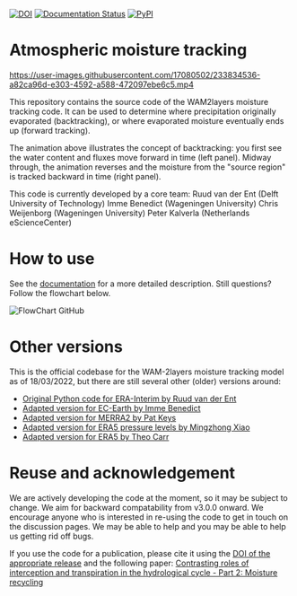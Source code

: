 [![DOI](https://zenodo.org/badge/471007521.svg)](https://zenodo.org/badge/latestdoi/471007521)
[![Documentation Status](https://readthedocs.org/projects/wam2layers/badge/?version=latest)](https://wam2layers.readthedocs.io/en/latest/?badge=latest)
[![PyPI](https://img.shields.io/pypi/v/wam2layers)](https://pypi.org/project/wam2layers/)

# Atmospheric moisture tracking

https://user-images.githubusercontent.com/17080502/233834536-a82ca96d-e303-4592-a588-472097ebe6c5.mp4

This repository contains the source code of the WAM2layers moisture tracking
code. It can be used to determine where
precipitation originally evaporated (backtracking), or where evaporated moisture
eventually ends up (forward tracking).

The animation above illustrates the concept of backtracking: you first see the water
content and fluxes move forward in time (left panel). Midway through, the animation
reverses and the moisture from the "source region" is tracked backward in time (right panel).


This code is currently developed by a core team:
Ruud van der Ent (Delft University of Technology)
Imme Benedict (Wageningen University)
Chris Weijenborg (Wageningen University)
Peter Kalverla (Netherlands eScienceCenter)

# How to use
See the [documentation](https://wam2layers.readthedocs.io/en/latest/) for a more detailed description. Still questions? Follow the flowchart below.

![FlowChart GitHub](https://github.com/WAM2layers/WAM2layers/assets/123247866/f5cbcf8f-a45f-4e73-b304-00956b4e2ee5)


# Other versions

This is the official codebase for the WAM-2layers moisture tracking model as of
18/03/2022, but there are still several other (older) versions around:

- [Original Python code for ERA-Interim by Ruud van der Ent](https://github.com/ruudvdent/WAM2layersPython)
- [Adapted version for EC-Earth by Imme Benedict](https://github.com/Imme1992/moisture_tracking_mississippi)
- [Adapted version for MERRA2 by Pat Keys](https://github.com/pkeys/WAM2layersPythonMerra2)
- [Adapted version for ERA5 pressure levels by Mingzhong Xiao](https://zenodo.org/record/4796962#.Y25d1-TMIVA)
- [Adapted version for ERA5 by Theo Carr](https://github.com/ktcarr/WAM2layers_ERA5)

# Reuse and acknowledgement

We are actively developing the code at the moment, so it may be subject to
change. We aim for backward compatability from v3.0.0 onward. We encourage anyone who is interested in re-using the code to get in
touch on the discussion pages. We may be able to help and you may be able to help us getting rid off bugs.

If you use the code for a publication, please cite it using the [DOI of the
appropriate release](https://doi.org/10.5281/zenodo.7010594) and the
following paper:
[Contrasting roles of interception and transpiration in the
hydrological cycle - Part 2: Moisture
recycling](https://doi.org/10.5194/esd-5-471-2014)
